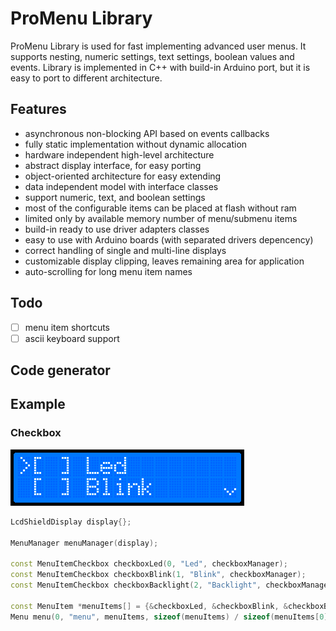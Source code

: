 # ProMenu Library
ProMenu Library is used for fast implementing advanced user menus.
It supports nesting, numeric settings, text settings, boolean values and events.
Library is implemented in C++ with build-in Arduino port, but it is easy to
port to different architecture.

## Features
* asynchronous non-blocking API based on events callbacks
* fully static implementation without dynamic allocation
* hardware independent high-level architecture
* abstract display interface, for easy porting
* object-oriented architecture for easy extending
* data independent model with interface classes
* support numeric, text, and boolean settings
* most of the configurable items can be placed at flash without ram
* limited only by available memory number of menu/submenu items
* build-in ready to use driver adapters classes
* easy to use with Arduino boards (with separated drivers depencency)
* correct handling of single and multi-line displays
* customizable display clipping, leaves remaining area for application
* auto-scrolling for long menu item names

## Todo
- [ ] menu item shortcuts
- [ ] ascii keyboard support

## Code generator

## Example

### Checkbox
![alt text](assets/checkbox.gif "Checkbox Animation")

```cpp
LcdShieldDisplay display{};

MenuManager menuManager(display);

const MenuItemCheckbox checkboxLed(0, "Led", checkboxManager);
const MenuItemCheckbox checkboxBlink(1, "Blink", checkboxManager);
const MenuItemCheckbox checkboxBacklight(2, "Backlight", checkboxManager);

const MenuItem *menuItems[] = {&checkboxLed, &checkboxBlink, &checkboxBacklight};
Menu menu(0, "menu", menuItems, sizeof(menuItems) / sizeof(menuItems[0]));
```

